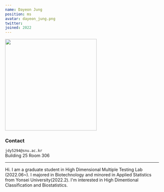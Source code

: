 ```yaml
---
name: Dayeon Jung
position: ms
avatar: dayeon_jung.png
twitter:
joined: 2022
---
```


<img width="300" src="{{site.baseurl}}/images/people/{{page.avatar}}" data-action="zoom">

### Contact

<i class="fa fa-envelope-o"></i>  `jdy5294@snu.ac.kr`<br>
<i class="fa fa-building"></i> Building 25 Room 306 <br> 

<hr>

Hi. I am a graduate student in High Dimensional Multiple Testing Lab (2022.06~). I majored in Biotechnology and minored in Applied Statistics from Yonsei University(2022.2). I'm interested in High Dimentional Classification and Biostatistics.